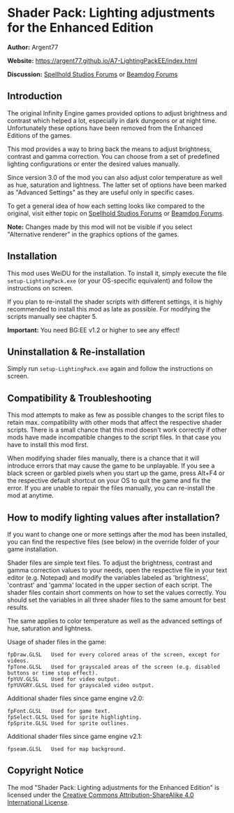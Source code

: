 # Shader Pack: Lighting adjustments for the Enhanced Edition

**Author:** Argent77

**Website:** https://argent77.github.io/A7-LightingPackEE/index.html

**Discussion:** [Spellhold Studios Forums](http://www.shsforums.net/topic/57097-mod-lighting-pack-shader-scripts-for-the-enhanced-edition/) or [Beamdog Forums](https://forums.beamdog.com/discussion/36828/mod-lighting-pack-for-the-enhanced-edition)


## Introduction

The original Infinity Engine games provided options to adjust brightness and contrast which helped a lot, especially in dark dungeons or at night time. Unfortunately these options have been removed from the Enhanced Editions of the games.

This mod provides a way to bring back the means to adjust brightness, contrast and gamma correction. You can choose from a set of predefined lighting configurations or enter the desired values manually.

Since version 3.0 of the mod you can also adjust color temperature as well as hue, saturation and lightness. The latter set of options have been marked as "Advanced Settings" as they are useful only in specific cases.

To get a general idea of how each setting looks like compared to the original, visit either topic on [Spellhold Studios Forums](http://www.shsforums.net/topic/57097-mod-lighting-pack-shader-scripts-for-the-enhanced-edition/) or [Beamdog Forums](https://forums.beamdog.com/discussion/36828/mod-lighting-pack-for-the-enhanced-edition).

**Note:** Changes made by this mod will not be visible if you select "Alternative renderer" in the graphics options of the games.


## Installation

This mod uses WeiDU for the installation. To install it, simply execute the file `setup-LightingPack.exe` (or your OS-specific equivalent) and follow the instructions on screen.

If you plan to re-install the shader scripts with different settings, it is highly recommended to install this mod as late as possible. For modifying the scripts manually see chapter 5.

**Important:** You need BG:EE v1.2 or higher to see any effect!


## Uninstallation & Re-installation

Simply run `setup-LightingPack.exe` again and follow the instructions on screen.


## Compatibility & Troubleshooting

This mod attempts to make as few as possible changes to the script files to retain max. compatibility with other mods that affect the respective shader scripts. There is a small chance that this mod doesn't work correctly if other mods have made incompatible changes to the script files. In that case you have to install this mod first.

When modifying shader files manually, there is a chance that it will introduce errors that may cause the game to be unplayable. If you see a black screen or garbled pixels when you start up the game, press Alt+F4 or the respective default shortcut on your OS to quit the game and fix the error. If you are unable to repair the files manually, you can re-install the mod at anytime.


## How to modify lighting values after installation?

If you want to change one or more settings after the mod has been installed, you can find the respective files (see below) in the override folder of your game installation.

Shader files are simple text files. To adjust the brightness, contrast and gamma correction values to your needs, open the respective file in your text editor (e.g. Notepad) and modify the variables labeled as 'brightness', 'contrast' and 'gamma' located in the upper section of each script. The shader files contain short comments on how to set the values correctly. You should set the variables in all three shader files to the same amount for best results.

The same applies to color temperature as well as the advanced settings of hue, saturation and lightness.

Usage of shader files in the game:
```
fpDraw.GLSL   Used for every colored areas of the screen, except for videos.
fpTone.GLSL   Used for grayscaled areas of the screen (e.g. disabled buttons or time stop effect).
fpYUV.GLSL    Used for video output.
fpYUVGRY.GLSL Used for grayscaled video output.
```

Additional shader files since game engine v2.0:
```
fpFont.GLSL   Used for game text.
fpSelect.GLSL Used for sprite highlighting.
fpSprite.GLSL Used for sprite outlines.
```

Additional shader files since game engine v2.1:
```
fpseam.GLSL   Used for map background.
```


## Copyright Notice

The mod "Shader Pack: Lighting adjustments for the Enhanced Edition" is licensed under the [Creative Commons Attribution-ShareAlike 4.0 International License](http://creativecommons.org/licenses/by-sa/4.0/).
